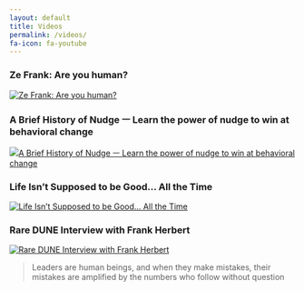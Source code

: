 ```yaml
---
layout: default
title: Videos
permalink: /videos/
fa-icon: fa-youtube
---
```

### Ze Frank: Are you human?
[![Ze Frank: Are you human?](https://img.youtube.com/vi/ccIt-qRQBoI/0.jpg)](https://youtu.be/ccIt-qRQBoI)

### A Brief History of Nudge ㅡ Learn the power of nudge to win at behavioral change
[![A Brief History of Nudge ㅡ Learn the power of nudge to win at behavioral change](https://img.youtube.com/vi/jVTg3ZsNTTY/0.jpg)](https://www.youtube.com/watch?v=jVTg3ZsNTTY)

### Life Isn’t Supposed to be Good… All the Time
[![Life Isn’t Supposed to be Good… All the Time](https://img.youtube.com/vi/5oy9LWrRPIo/0.jpg)](https://youtu.be/5oy9LWrRPIo)

### Rare DUNE Interview with Frank Herbert
[![Rare DUNE Interview with Frank Herbert](https://img.youtube.com/vi/pZGJ3pGEuas/0.jpg)](https://www.youtube.com/watch?v=pZGJ3pGEuas)
> Leaders are human beings, and when they make mistakes, their mistakes are amplified by the numbers who follow without question